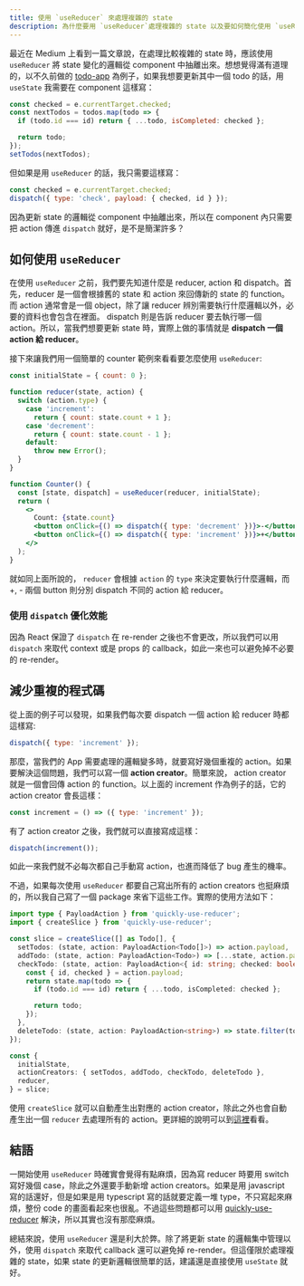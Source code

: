 ```yaml
---
title: 使用 `useReducer` 來處理複雜的 state
description: 為什麼要用 `useReducer`處理複雜的 state 以及要如何簡化使用 `useReducer` 所需要的流程。
---
```


最近在 Medium 上看到一篇文章說，在處理比較複雜的 state 時，應該使用 `useReducer` 將 state 變化的邏輯從 component 中抽離出來。想想覺得滿有道理的，以不久前做的 [todo-app](https://github.com/jason89521/react-todo) 為例子，如果我想要更新其中一個 todo 的話，用 `useState` 我需要在 component 這樣寫：

```javascript
const checked = e.currentTarget.checked;
const nextTodos = todos.map(todo => {
  if (todo.id === id) return { ...todo, isCompleted: checked };

  return todo;
});
setTodos(nextTodos);
```

但如果是用 `useReducer` 的話，我只需要這樣寫：

```javascript
const checked = e.currentTarget.checked;
dispatch({ type: 'check', payload: { checked, id } });
```

因為更新 state 的邏輯從 component 中抽離出來，所以在 component 內只需要把 action 傳進 `dispatch` 就好，是不是簡潔許多？

<!-- more -->

## 如何使用 `useReducer`

在使用 `useReducer` 之前，我們要先知道什麼是 reducer, action 和 dispatch。首先，reducer 是一個會根據舊的 state 和 action 來回傳新的 state 的 function。 而 action 通常會是一個 object，除了讓 reducer 辨別需要執行什麼邏輯以外，必要的資料也會包含在裡面。 dispatch 則是告訴 reducer 要去執行哪一個 action。所以，當我們想要更新 state 時，實際上做的事情就是 **dispatch 一個 action 給 reducer**。

接下來讓我們用一個簡單的 counter 範例來看看要怎麼使用 `useReducer`:

```jsx
const initialState = { count: 0 };

function reducer(state, action) {
  switch (action.type) {
    case 'increment':
      return { count: state.count + 1 };
    case 'decrement':
      return { count: state.count - 1 };
    default:
      throw new Error();
  }
}

function Counter() {
  const [state, dispatch] = useReducer(reducer, initialState);
  return (
    <>
      Count: {state.count}
      <button onClick={() => dispatch({ type: 'decrement' })}>-</button>
      <button onClick={() => dispatch({ type: 'increment' })}>+</button>
    </>
  );
}
```

就如同上面所說的， `reducer` 會根據 `action` 的 `type` 來決定要執行什麼邏輯，而+, - 兩個 button 則分別 dispatch 不同的 action 給 reducer。

### 使用 `dispatch` 優化效能

因為 React 保證了 `dispatch` 在 re-render 之後也不會更改，所以我們可以用 `dispatch` 來取代 context 或是 props 的 callback，如此一來也可以避免掉不必要的 re-render。

## 減少重複的程式碼

從上面的例子可以發現，如果我們每次要 dispatch 一個 action 給 reducer 時都這樣寫:

```javascript
dispatch({ type: 'increment' });
```

那麼，當我們的 App 需要處理的邏輯變多時，就要寫好幾個重複的 action。如果要解決這個問題，我們可以寫一個 **action creator**。簡單來說， action creator 就是一個會回傳 action 的 function。以上面的 increment 作為例子的話，它的 action creator 會長這樣：

```javascript
const increment = () => ({ type: 'increment' });
```

有了 action creator 之後，我們就可以直接寫成這樣：

```javascript
dispatch(increment());
```

如此一來我們就不必每次都自己手動寫 action，也進而降低了 bug 產生的機率。

不過，如果每次使用 `useReducer` 都要自己寫出所有的 action creators 也挺麻煩的，所以我自己寫了一個 package 來省下這些工作。實際的使用方法如下：

```typescript
import type { PayloadAction } from 'quickly-use-reducer';
import { createSlice } from 'quickly-use-reducer';

const slice = createSlice([] as Todo[], {
  setTodos: (state, action: PayloadAction<Todo[]>) => action.payload,
  addTodo: (state, action: PayloadAction<Todo>) => [...state, action.payload],
  checkTodo: (state, action: PayloadAction<{ id: string; checked: boolean }>) => {
    const { id, checked } = action.payload;
    return state.map(todo => {
      if (todo.id === id) return { ...todo, isCompleted: checked };

      return todo;
    });
  },
  deleteTodo: (state, action: PayloadAction<string>) => state.filter(todo => todo.id !== action.payload),
});

const {
  initialState,
  actionCreators: { setTodos, addTodo, checkTodo, deleteTodo },
  reducer,
} = slice;
```

使用 `createSlice` 就可以自動產生出對應的 action creator，除此之外也會自動產生出一個 `reducer` 去處理所有的 action。更詳細的說明可以到[這裡](https://github.com/jason89521/quickly-use-reducer)看看。

## 結語

一開始使用 `useReducer` 時確實會覺得有點麻煩，因為寫 reducer 時要用 switch 寫好幾個 case，除此之外還要手動新增 action creators。如果是用 javascript 寫的話還好，但是如果是用 typescript 寫的話就要定義一堆 type，不只寫起來麻煩，整份 code 的畫面看起來也很亂。不過這些問題都可以用 [quickly-use-reducer](https://www.npmjs.com/package/quickly-use-reducer) 解決，所以其實也沒有那麼麻煩。

總結來說，使用 `useReducer` 還是利大於弊。除了將更新 state 的邏輯集中管理以外，使用 `dispatch` 來取代 callback 還可以避免掉 re-render。但這僅限於處理複雜的 state，如果 state 的更新邏輯很簡單的話，建議還是直接使用 `useState` 就好。
